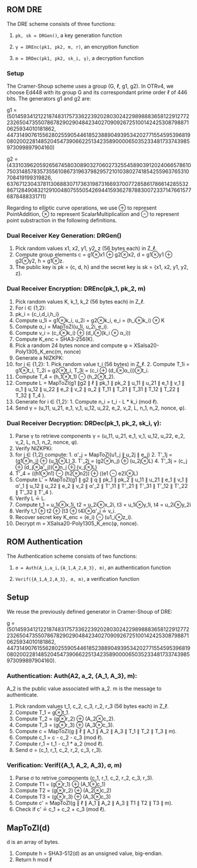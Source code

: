 ## ROM DRE

The DRE scheme consists of three functions: 

1. `pk, sk = DRGen()`, a key generation function

2. `γ = DREnc(pk1, pk2, m, r)`, an encryption function

3. `m = DRDec(pk1, pk2, sk_i, γ)`, a decryption function

### Setup

The Cramer-Shoup scheme uses a group (G, ℓ, g1, g2). In OTRv4, we choose Ed448 with its group G and its
correspondant prime order ℓ of 446 bits. The generators g1 and g2 are:

g1 = (501459341212218748317573362239202803024229898883658122912772232650473550786782902904842340270909267251001424253087988710625934010181862, 44731490761556280255905446185238890493953420277155459539681908020022814852045473906622513423589000065035233481733743985973099897904160)

g2 = (433103962059265674580308903270602732554589039120240665786107503148578357355610867319637982957210103802741854255963765310708419199319826, 637671230437811306883071736319873166937007728586178661428553286712849083212910048075550542694415936278788300723371476615776878488331711)

Regarding to elliptic curve operations, we use ⊕ to represent PointAddition, ⊗ to represent ScalarMultiplication and ⊖ to represent point substraction in the following definitions.


### Dual Receiver Key Generation: DRGen()

1. Pick random values x1, x2, y1, y2, z (56 bytes each) in Z_ℓ.
2. Compute group elements c = g1⊗x1 ⊕ g2⊗x2, d = g1⊗y1 ⊕ g2⊗y2, h = g1⊗z. 
3. The public key is pk = {c, d, h} and the secret key is sk = {x1, x2, y1, y2, z}.


### Dual Receiver Encryption: DREnc(pk_1, pk_2, m)

1. Pick random values K, k_1, k_2 (56 bytes each) in Z_ℓ.
2. For i ∈ {1,2}:
  1. pk_i = {c_i,d_i,h_i}
  2. Compute u_1i = g1⊗k_i, u_2i = g2⊗k_i, e_i = (h_i⊗k_i) ⊗ K
  3. Compute α_i = MapToZl(u_1i, u_2i, e_i).
  4. Compute v_i = (c_i⊗k_i) ⊕ (d_i⊗(k_i ⊗ α_i))
3. Compute K_enc = SHA3-256(K).
4. Pick a random 24 bytes nonce and compute φ = XSalsa20-Poly1305_K_enc(m, nonce)
5. Generate a NIZKPK: 
  1. for i ∈ {1,2}: 
    1. Pick random value t_i (56 bytes) in Z_ℓ. 
    2. Compute T_1i = g1⊗t_i, T_2i = g2⊗t_i, T_3i = (c_i ⊕ (d_i⊗α_i))⊗t_i. 
  2. Compute T_4 = (h_1⊗t_1) ⊖ (h_2⊗t_2).
  3. Compute L = MapToZl(g1 ∥g2 ∥ ℓ ∥ pk_1 ∥ pk_2 ∥ u_11 ∥ u_21 ∥ e_1 ∥ v_1 ∥ α_1 ∥ u_12 ∥ u_22 ∥ e_2 ∥ v_2 ∥ α_2 ∥ T_11 ∥ T_21 ∥ T_31 ∥ T_12 ∥ T_22 ∥ T_32 ∥ T_4 ).
  4. Generate for i ∈ {1,2}: 
    1. Compute n_i = t_i - L * k_i (mod ℓ).
6. Send γ = (u_11, u_21, e_1, v_1, u_12, u_22, e_2, v_2, L, n_1, n_2, nonce, φ).


### Dual Receiver Decryption: DRDec(pk_1, pk_2, sk_i, γ):

1. Parse γ to retrieve components γ = (u_11, u_21, e_1, v_1, u_12, u_22, e_2, v_2, L, n_1, n_2, nonce, φ).
2. Verify NIZKPKi: 
  1. for j ∈ {1,2} compute:
    1. α'_j = MapToZl(u1_j ∥ u_2j ∥ e_j)
    2. T'_1j = (g1⊗n_j) ⊕ (u_1j⊗L)
    3. T'_2j = (g2⊗n_j) ⊕ (u_2j⊗L)
    4. T'_3j = (c_j ⊕ (d_j⊗a'_j))⊗n_j ⊕ (v_j⊗L)
  2. T'_4 = ((h1⊗n1) ⊖ (h2⊗n2)) ⊕ ((e1 ⊖ e2)⊗L)
  3. Compute L' = MapToZl(g1 ∥ g2 ∥ q ∥ pk_1 ∥ pk_2 ∥ u_11 ∥ u_21 ∥ e_1 ∥ v_1 ∥ α'_1 ∥ u_12 ∥ u_22 ∥ e_2 ∥ v_2 ∥ α'_2 ∥ T'_11 ∥ T'_21 ∥ T'_31 ∥ T'_12 ∥ T'_22 ∥ T'_32 ∥ T'_4 ).
  4. Verify L ≟ L.
  5. Compute t_1 = u_1i⊗x_1i, t2 = u_2i⊗x_2i, t3 = u_1i⊗y_1i, t4 = u_2i⊗y_2i
  6. Verify t_1 ⊕ t2 ⊕ (t3 ⊕ t4)⊗α'_i ≟ v_i.
3. Recover secret key K_enc = (e_i) ⊖ (u1_i⊗z_i).
4. Decrypt m = XSalsa20-Poly1305_K_enc(φ, nonce).


## ROM Authentication

The Authentication scheme consists of two functions:

1. `σ = Auth(A_i,a_i,{A_1,A_2,A_3}, m)`, an authentication function

2. `Verif({A_1,A_2,A_3}, σ, m)`, a verification function


## Setup

We reuse the previously defined generator in Cramer-Shoup of DRE:

g = (501459341212218748317573362239202803024229898883658122912772232650473550786782902904842340270909267251001424253087988710625934010181862, 44731490761556280255905446185238890493953420277155459539681908020022814852045473906622513423589000065035233481733743985973099897904160).

### Authentication: Auth(A2, a_2, {A_1, A_3}, m):

A_2 is the public value associated with a_2.
m is the message to authenticate.

1. Pick random values t_1, c_2, c_3, r_2, r_3 (56 bytes each) in Z_ℓ.
2. Compute T_1 = g⊗t_1.
3. Compute T_2 = (g⊗r_2) ⊕ (A_2⊗c_2).
4. Compute T_3 = (g⊗r_3) ⊕ (A_3⊗c_3).
5. Compute c = MapToZl(g ∥ ℓ ∥ A_1 ∥ A_2 ∥ A_3 ∥ T_1 ∥ T_2 ∥ T_3 ∥ m).
6. Compute c_1 = c - c_2 - c_3 (mod ℓ).
7. Compute r_1 = t_1 - c_1 * a_2 (mod ℓ). 
8. Send σ = (c_1, r_1, c_2, r_2, c_3, r_3).

### Verification: Verif({A_1, A_2, A_3}, σ, m)

1. Parse σ to retrive components (c_1, r_1, c_2, r_2, c_3, r_3).
2. Compute T1 = (g⊗r_1) ⊕ (A_1⊗c_1)
3. Compute T2 = (g⊗r_2) ⊕ (A_2⊗c_2)
4. Compute T3 = (g⊗r_3) ⊕ (A_3⊗c_3)
5. Compute c' = MapToZl(g ∥ ℓ ∥ A_1 ∥ A_2 ∥ A_3 ∥ T1 ∥ T2 ∥ T3 ∥ m).
6. Check if c' ≟ c_1 + c_2 + c_3 (mod ℓ).

## MapToZl(d)

d is an array of bytes.

1. Compute h = SHA3-512(d) as an unsigned value, big-endian.
2. Return h mod ℓ

